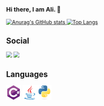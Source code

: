 ### Hi there, I am Ali. 👋


[![Anurag's GitHub stats](https://github-readme-stats.vercel.app/api?username=alikonar&show_icons=true&theme=radical)
](https://github.com/anuraghazra/github-readme-stats)  [![Top Langs](https://github-readme-stats.vercel.app/api/top-langs/?username=alikonar&layout=compact&theme=radical)](https://github.com/anuraghazra/github-readme-stats)



<h2>Social</h2>
<p>
<a href="https://www.linkedin.com/in/ali-konar/">
<img src="http://pngimg.com/uploads/linkedIn/linkedIn_PNG26.png" width="40" length="40"></a>
  <a href="https://twitter.com/aliikonar">
<img src="https://i.pinimg.com/originals/26/cb/a4/26cba4a440f340e70e99ba87ca76d416.png" width="60" length="60"></a>
</p>


<h2>Languages</h2>

<p><img src="https://raw.githubusercontent.com/devicons/devicon/master/icons/csharp/csharp-original.svg" alt="csharp" width="40" height="40" style="max-width:100%;"> 
<img src="https://raw.githubusercontent.com/devicons/devicon/master/icons/java/java-original.svg" alt="java" width="40" height="40" style="max-width:100%;"><img src="https://raw.githubusercontent.com/devicons/devicon/master/icons/python/python-original.svg" alt="python" width="40" height="40" style="max-width:100%;"></p>





